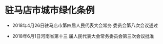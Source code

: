 # 驻马店市城市绿化条例

- 2018年4月26日驻马店市第四届人民代表大会常务
委员会第八次会议通过

- 2018年6月1日河南省第十三
届人民代表大会常务委员会第三次会议批准

<!-- INFO END -->